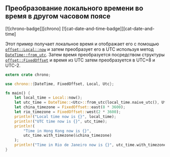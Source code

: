 ## Преобразование локального времени во время в другом часовом поясе

[![chrono-badge]][chrono] [![cat-date-and-time-badge]][cat-date-and-time]

Этот пример получает локальное время и отображает его с помощью [`offset::Local::now`](https://docs.rs/chrono/*/chrono/offset/struct.Local.html#method.now) и затем преобразует его в UTC используя метод [`DateTime::from_utc`](https://docs.rs/chrono/*/chrono/struct.DateTime.html#method.from_utc). 
Затем время преобразуется посредством структуры [`offset::FixedOffset`](https://docs.rs/chrono/*/chrono/offset/struct.FixedOffset.html) и время из UTC затем преобразуется в UTC+8 и UTC-2.

```rust
extern crate chrono;

use chrono::{DateTime, FixedOffset, Local, Utc};

fn main() {
    let local_time = Local::now();
    let utc_time = DateTime::<Utc>::from_utc(local_time.naive_utc(), Utc);
    let china_timezone = FixedOffset::east(8 * 3600);
    let rio_timezone = FixedOffset::west(2 * 3600);
    println!("Local time now is {}", local_time);
    println!("UTC time now is {}", utc_time);
    println!(
        "Time in Hong Kong now is {}",
        utc_time.with_timezone(&china_timezone)
    );
    println!("Time in Rio de Janeiro now is {}", utc_time.with_timezone(&rio_timezone));
}
```


